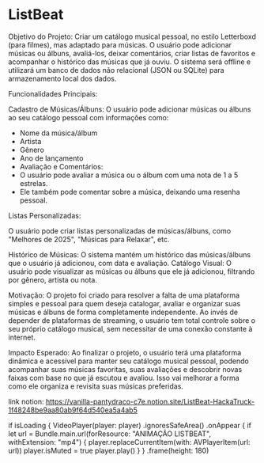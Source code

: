# ListBeat

Objetivo do Projeto:
Criar um catálogo musical pessoal, no estilo Letterboxd (para filmes), mas adaptado para músicas. O usuário pode adicionar músicas ou álbuns, avaliá-los, deixar comentários, criar listas de favoritos e acompanhar o histórico das músicas que já ouviu. O sistema será offline e utilizará um banco de dados não relacional (JSON ou SQLite) para armazenamento local dos dados.

Funcionalidades Principais:

Cadastro de Músicas/Álbuns: O usuário pode adicionar músicas ou álbuns ao seu catálogo pessoal com informações como:

- Nome da música/álbum
- Artista
- Gênero
- Ano de lançamento
- Avaliação e Comentários:
- O usuário pode avaliar a música ou o álbum com uma nota de 1 a 5 estrelas.
- Ele também pode comentar sobre a música, deixando uma resenha pessoal.

Listas Personalizadas:

O usuário pode criar listas personalizadas de músicas/álbuns, como "Melhores de 2025", "Músicas para Relaxar", etc.

Histórico de Músicas:
O sistema mantém um histórico das músicas/álbuns que o usuário já adicionou, com data e avaliação.
Catálogo Visual:
O usuário pode visualizar as músicas ou álbuns que ele já adicionou, filtrando por gênero, artista ou nota.

Motivação:
O projeto foi criado para resolver a falta de uma plataforma simples e pessoal para quem deseja catalogar, avaliar e organizar suas músicas e álbuns de forma completamente independente. Ao invés de depender de plataformas de streaming, o usuário tem total controle sobre o seu próprio catálogo musical, sem necessitar de uma conexão constante à internet.

Impacto Esperado:
Ao finalizar o projeto, o usuário terá uma plataforma dinâmica e acessível para manter seu catálogo musical pessoal, podendo acompanhar suas músicas favoritas, suas avaliações e descobrir novas faixas com base no que já escutou e avaliou. Isso vai melhorar a forma como ele organiza e revisita suas músicas preferidas.

link notion: https://vanilla-pantydraco-c7e.notion.site/ListBeat-HackaTruck-1f48248be9aa80ab9f64d540ea5a4ab5

if isLoading {
                    VideoPlayer(player: player)
                        .ignoresSafeArea()
                        .onAppear {
                            if let url = Bundle.main.url(forResource: "ANIMAÇÃO LISTBEAT", withExtension: "mp4") {
                                player.replaceCurrentItem(with: AVPlayerItem(url: url))
                                player.isMuted = true
                                player.play()
                            }
                        }
                        .frame(height: 180)
